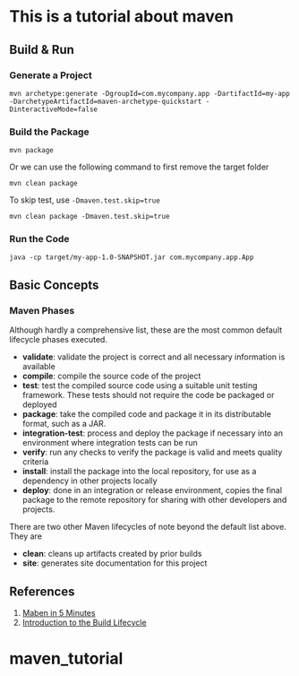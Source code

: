 # This is a tutorial about maven

## Build & Run

### Generate a Project

```shell
mvn archetype:generate -DgroupId=com.mycompany.app -DartifactId=my-app -DarchetypeArtifactId=maven-archetype-quickstart -DinteractiveMode=false
```

### Build the Package

```shell
mvn package
```

Or we can use the following command to first remove the target folder
```shell
mvn clean package
```

To skip test, use `-Dmaven.test.skip=true`
```shell
mvn clean package -Dmaven.test.skip=true
```

### Run the Code

```shell
java -cp target/my-app-1.0-SNAPSHOT.jar com.mycompany.app.App
```

## Basic Concepts

### Maven Phases

Although hardly a comprehensive list, these are the most common default lifecycle phases executed.

- **validate**: validate the project is correct and all necessary information is available
- **compile**: compile the source code of the project
- **test**: test the compiled source code using a suitable unit testing framework. These tests should not require the code be packaged or deployed
- **package**: take the compiled code and package it in its distributable format, such as a JAR.
- **integration-test**: process and deploy the package if necessary into an environment where integration tests can be run
- **verify**: run any checks to verify the package is valid and meets quality criteria
- **install**: install the package into the local repository, for use as a dependency in other projects locally
- **deploy**: done in an integration or release environment, copies the final package to the remote repository for sharing with other developers and projects.

There are two other Maven lifecycles of note beyond the default list above. They are

- **clean**: cleans up artifacts created by prior builds
- **site**: generates site documentation for this project

## References

1. [Maben in 5 Minutes](https://maven.apache.org/guides/getting-started/maven-in-five-minutes.html)
2. [Introduction to the Build Lifecycle](https://maven.apache.org/guides/introduction/introduction-to-the-lifecycle.html)

# maven_tutorial
